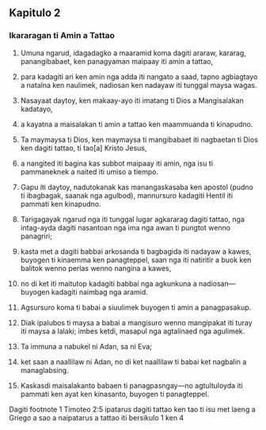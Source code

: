 Kapitulo 2
----------

### Ikararagan ti Amin a Tattao

1. Umuna ngarud, idagadagko a maaramid koma dagiti araraw, kararag, panangibabaet, ken panagyaman maipaay iti amin a tattao,
2. para kadagiti ari ken amin nga adda iti nangato a saad, tapno agbiagtayo a natalna ken naulimek, nadiosan ken nadayaw iti tunggal maysa wagas.
3. Nasayaat daytoy, ken makaay-ayo iti imatang ti Dios a Mangisalakan kadatayo,
4. a kayatna a maisalakan ti amin a tattao ken maammuanda ti kinapudno.
5. Ta maymaysa ti Dios, ken maymaysa ti mangibabaet iti nagbaetan ti Dios ken dagiti tattao, ti tao[a] Kristo Jesus,
6. a nangited iti bagina kas subbot maipaay iti amin, nga isu ti pammaneknek a naited iti umiso a tiempo.
7. Gapu iti daytoy, nadutokanak kas manangaskasaba ken apostol (pudno ti ibagbagak, saanak nga agulbod), mannursuro kadagiti Hentil iti pammati ken kinapudno.

8. Tarigagayak ngarud nga iti tunggal lugar agkararag dagiti tattao, nga intag-ayda dagiti nasantoan nga ima nga awan ti pungtot wenno panagriri;
9. kasta met a dagiti babbai arkosanda ti bagbagida iti nadayaw a kawes, buyogen ti kinaemma ken panagteppel, saan nga iti natiritir a buok ken balitok wenno perlas wenno nangina a kawes,
10. no di ket iti maitutop kadagiti babbai nga agkunkuna a nadiosan—buyogen kadagiti naimbag nga aramid.
11. Agsursuro koma ti babai a siuulimek buyogen ti amin a panagpasakup.
12. Diak ipalubos ti maysa a babai a mangisuro wenno mangipakat iti turay iti maysa a lalaki; imbes ketdi, masapul nga agtalinaed nga agulimek.
13. Ta immuna a nabukel ni Adan, sa ni Eva;
14. ket saan a naallilaw ni Adan, no di ket naallilaw ti babai ket nagbalin a managlabsing.
15. Kaskasdi maisalakanto babaen ti panagpasngay—no agtultuloyda iti pammati ken ayat ken kinasanto, buyogen ti panagteppel.

Dagiti footnote
1 Timoteo 2:5 ipatarus dagiti tattao ken tao ti isu met laeng a Griego a sao a naipatarus a tattao iti bersikulo 1 ken 4
